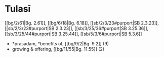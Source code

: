 # Tulasī

[[bg/2/61|Bg. 2.61]], [[bg/6/18|Bg. 6.18]], [[sb/2/3/23#purport|SB 2.3.23]], [[sb/2/3/23#purport|SB 2.3.23]], [[sb/3/25/36#purport|SB 3.25.36]], [[sb/3/25/44#purport|SB 3.25.44]], [[sb/5/3/6#purport|SB 5.3.6]]

* *prasādam, *benefits of, [[bg/9/2|Bg. 9.2]] (9)
* growing & offering, [[bg/11/55|Bg. 11.55]] (2)
